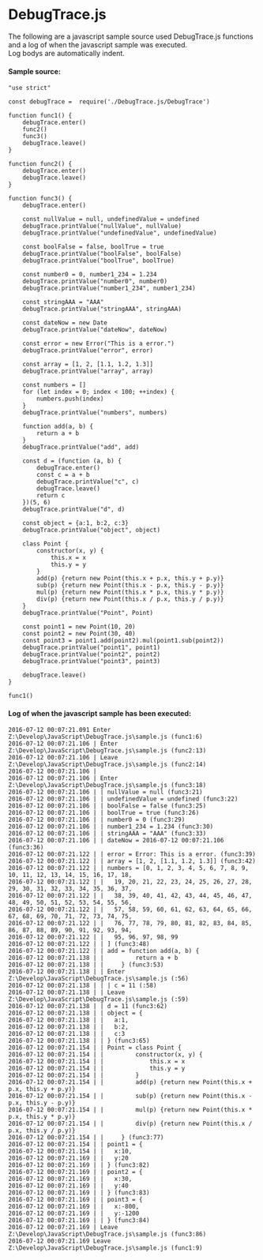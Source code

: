 DebugTrace.js
=========

The following are a javascript sample source used DebugTrace.js functions and a log of when the javascript sample was executed.  
Log bodys are automatically indent.

#### Sample source:

	"use strict"

	const debugTrace =  require('./DebugTrace.js/DebugTrace')

	function func1() {
		debugTrace.enter()
		func2()
		func3()
		debugTrace.leave()
	}

	function func2() {
		debugTrace.enter()
		debugTrace.leave()
	}

	function func3() {
		debugTrace.enter()

		const nullValue = null, undefinedValue = undefined
		debugTrace.printValue("nullValue", nullValue)
		debugTrace.printValue("undefinedValue", undefinedValue)

		const boolFalse = false, boolTrue = true
		debugTrace.printValue("boolFalse", boolFalse)
		debugTrace.printValue("boolTrue", boolTrue)

		const number0 = 0, number1_234 = 1.234
		debugTrace.printValue("number0", number0)
		debugTrace.printValue("number1_234", number1_234)

		const stringAAA = "AAA"
		debugTrace.printValue("stringAAA", stringAAA)

		const dateNow = new Date
		debugTrace.printValue("dateNow", dateNow)

		const error = new Error("This is a error.")
		debugTrace.printValue("error", error)

		const array = [1, 2, [1.1, 1.2, 1.3]]
		debugTrace.printValue("array", array)

		const numbers = []
		for (let index = 0; index < 100; ++index) {
			numbers.push(index)
		}
		debugTrace.printValue("numbers", numbers)

		function add(a, b) {
			return a + b
		}
		debugTrace.printValue("add", add)

		const d = (function (a, b) {
			debugTrace.enter()
			const c = a + b
			debugTrace.printValue("c", c)
			debugTrace.leave()
			return c
		})(5, 6)
		debugTrace.printValue("d", d)

		const object = {a:1, b:2, c:3}
		debugTrace.printValue("object", object)

		class Point {
			constructor(x, y) {
				this.x = x
				this.y = y
			}
			add(p) {return new Point(this.x + p.x, this.y + p.y)}
			sub(p) {return new Point(this.x - p.x, this.y - p.y)}
			mul(p) {return new Point(this.x * p.x, this.y * p.y)}
			div(p) {return new Point(this.x / p.x, this.y / p.y)}
		}
		debugTrace.printValue("Point", Point)

		const point1 = new Point(10, 20)
		const point2 = new Point(30, 40)
		const point3 = point1.add(point2).mul(point1.sub(point2))
		debugTrace.printValue("point1", point1)
		debugTrace.printValue("point2", point2)
		debugTrace.printValue("point3", point3)

		debugTrace.leave()
	}

	func1()

#### Log of when the javascript sample has been executed:

	2016-07-12 00:07:21.091 Enter Z:\Develop\JavaScript\DebugTrace.js\sample.js (func1:6)
	2016-07-12 00:07:21.106 | Enter Z:\Develop\JavaScript\DebugTrace.js\sample.js (func2:13)
	2016-07-12 00:07:21.106 | Leave Z:\Develop\JavaScript\DebugTrace.js\sample.js (func2:14)
	2016-07-12 00:07:21.106 |
	2016-07-12 00:07:21.106 | Enter Z:\Develop\JavaScript\DebugTrace.js\sample.js (func3:18)
	2016-07-12 00:07:21.106 | | nullValue = null (func3:21)
	2016-07-12 00:07:21.106 | | undefinedValue = undefined (func3:22)
	2016-07-12 00:07:21.106 | | boolFalse = false (func3:25)
	2016-07-12 00:07:21.106 | | boolTrue = true (func3:26)
	2016-07-12 00:07:21.106 | | number0 = 0 (func3:29)
	2016-07-12 00:07:21.106 | | number1_234 = 1.234 (func3:30)
	2016-07-12 00:07:21.106 | | stringAAA = "AAA" (func3:33)
	2016-07-12 00:07:21.106 | | dateNow = 2016-07-12 00:07:21.106 (func3:36)
	2016-07-12 00:07:21.122 | | error = Error: This is a error. (func3:39)
	2016-07-12 00:07:21.122 | | array = [1, 2, [1.1, 1.2, 1.3]] (func3:42)
	2016-07-12 00:07:21.122 | | numbers = [0, 1, 2, 3, 4, 5, 6, 7, 8, 9, 10, 11, 12, 13, 14, 15, 16, 17, 18,
	2016-07-12 00:07:21.122 | |   19, 20, 21, 22, 23, 24, 25, 26, 27, 28, 29, 30, 31, 32, 33, 34, 35, 36, 37,
	2016-07-12 00:07:21.122 | |   38, 39, 40, 41, 42, 43, 44, 45, 46, 47, 48, 49, 50, 51, 52, 53, 54, 55, 56,
	2016-07-12 00:07:21.122 | |   57, 58, 59, 60, 61, 62, 63, 64, 65, 66, 67, 68, 69, 70, 71, 72, 73, 74, 75,
	2016-07-12 00:07:21.122 | |   76, 77, 78, 79, 80, 81, 82, 83, 84, 85, 86, 87, 88, 89, 90, 91, 92, 93, 94,
	2016-07-12 00:07:21.122 | |   95, 96, 97, 98, 99
	2016-07-12 00:07:21.122 | | ] (func3:48)
	2016-07-12 00:07:21.122 | | add = function add(a, b) {
	2016-07-12 00:07:21.138 | |         return a + b
	2016-07-12 00:07:21.138 | |     } (func3:53)
	2016-07-12 00:07:21.138 | | Enter Z:\Develop\JavaScript\DebugTrace.js\sample.js (:56)
	2016-07-12 00:07:21.138 | | | c = 11 (:58)
	2016-07-12 00:07:21.138 | | Leave Z:\Develop\JavaScript\DebugTrace.js\sample.js (:59)
	2016-07-12 00:07:21.138 | | d = 11 (func3:62)
	2016-07-12 00:07:21.138 | | object = {
	2016-07-12 00:07:21.138 | |   a:1,
	2016-07-12 00:07:21.138 | |   b:2,
	2016-07-12 00:07:21.138 | |   c:3
	2016-07-12 00:07:21.138 | | } (func3:65)
	2016-07-12 00:07:21.154 | | Point = class Point {
	2016-07-12 00:07:21.154 | |         constructor(x, y) {
	2016-07-12 00:07:21.154 | |             this.x = x
	2016-07-12 00:07:21.154 | |             this.y = y
	2016-07-12 00:07:21.154 | |         }
	2016-07-12 00:07:21.154 | |         add(p) {return new Point(this.x + p.x, this.y + p.y)}
	2016-07-12 00:07:21.154 | |         sub(p) {return new Point(this.x - p.x, this.y - p.y)}
	2016-07-12 00:07:21.154 | |         mul(p) {return new Point(this.x * p.x, this.y * p.y)}
	2016-07-12 00:07:21.154 | |         div(p) {return new Point(this.x / p.x, this.y / p.y)}
	2016-07-12 00:07:21.154 | |     } (func3:77)
	2016-07-12 00:07:21.154 | | point1 = {
	2016-07-12 00:07:21.154 | |   x:10,
	2016-07-12 00:07:21.169 | |   y:20
	2016-07-12 00:07:21.169 | | } (func3:82)
	2016-07-12 00:07:21.169 | | point2 = {
	2016-07-12 00:07:21.169 | |   x:30,
	2016-07-12 00:07:21.169 | |   y:40
	2016-07-12 00:07:21.169 | | } (func3:83)
	2016-07-12 00:07:21.169 | | point3 = {
	2016-07-12 00:07:21.169 | |   x:-800,
	2016-07-12 00:07:21.169 | |   y:-1200
	2016-07-12 00:07:21.169 | | } (func3:84)
	2016-07-12 00:07:21.169 | Leave Z:\Develop\JavaScript\DebugTrace.js\sample.js (func3:86)
	2016-07-12 00:07:21.169 Leave Z:\Develop\JavaScript\DebugTrace.js\sample.js (func1:9)
